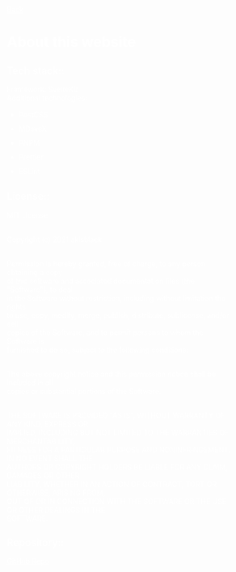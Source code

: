 <div class="container">
<a href="/" class="mdi mdi-arrow-left">Back</a>
<h1>About this website</h1>

## Tech stack::
Framework: SvelteKit  
Additional technologies:
- PostCSS
- MDsveX
- PNPM
- Prettier
- ESLint

## License::
<span>
MIT License<br><br>

Copyright (c) 2021 akisblack<br><br>

Permission is hereby granted, free of charge, to any person obtaining a copy<br>
of this software and associated documentation files (the "Software"), to deal<br>
in the Software without restriction, including without limitation the rights<br>
to use, copy, modify, merge, publish, distribute, sublicense, and/or sell<br>
copies of the Software, and to permit persons to whom the Software is<br>
furnished to do so, subject to the following conditions:<br><br>

The above copyright notice and this permission notice shall be included in all<br>
copies or substantial portions of the Software.<br><br>

THE SOFTWARE IS PROVIDED "AS IS", WITHOUT WARRANTY OF ANY KIND, EXPRESS OR<br>
IMPLIED, INCLUDING BUT NOT LIMITED TO THE WARRANTIES OF MERCHANTABILITY,<br>
FITNESS FOR A PARTICULAR PURPOSE AND NONINFRINGEMENT. IN NO EVENT SHALL THE<br>
AUTHORS OR COPYRIGHT HOLDERS BE LIABLE FOR ANY CLAIM, DAMAGES OR OTHER<br>
LIABILITY, WHETHER IN AN ACTION OF CONTRACT, TORT OR OTHERWISE, ARISING FROM,<br>
OUT OF OR IN CONNECTION WITH THE SOFTWARE OR THE USE OR OTHER DEALINGS IN THE<br>
SOFTWARE.
</span>

## Repository::
[GitHub Repo](https://github.com/akisblack/akisblack.github.io)

</div>

<style lang="postcss">
	.container {
		padding-left: 4em;
		@media (max-width: 690px) {
			padding-left: 1.5em;
			padding-right: 1.5em;
		}
	}

	h2 {
		font-size: 1.4em;
		font-weight: 500;
	}

	ul {
		line-height: 1.5;
	}

	li {
		margin: 0 0 0.5em 0;
	}

	* {
		color: #fff;
	}

	hr {
		width: 30px;
		margin: 0;
	}

	a {
		color: var(--accent);
	}
</style>
